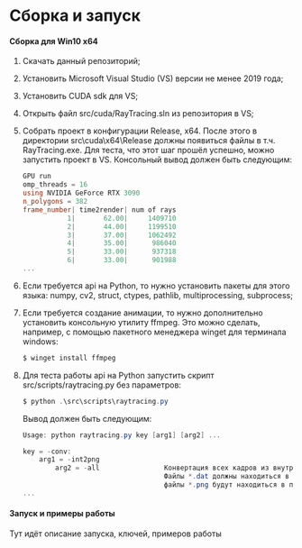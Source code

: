# Сборка и запуск 

#### Сборка для Win10 x64

1. Скачать данный репозиторий;

2. Установить Microsoft Visual Studio (VS) версии не менее 2019 года;

3. Установить CUDA sdk для VS;

4. Открыть файл src/cuda/RayTracing.sln из репозитория в VS;

5. Собрать проект в конфигурации Release, x64. После этого в директории src\cuda\x64\Release должны появиться файлы в т.ч. RayTracing.exe. Для теста, что этот шаг прошёл успешно, можно запустить проект в VS. Консольный вывод должен быть следующим:

   ```powershell
   GPU run
   omp_threads = 16
   using NVIDIA GeForce RTX 3090
   n_polygons = 382
   frame_number| time2render| num of rays
              1|       62.00|     1409710
              2|       44.00|     1199510
              3|       37.00|     1062492
              4|       35.00|      986040
              5|       33.00|      937318
              6|       33.00|      901988
   ...
   ```

6. Если требуется api на Python, то нужно установить пакеты для этого языка: numpy, cv2, struct, ctypes, pathlib, multiprocessing, subprocess;

7. Если требуется создание анимации, то нужно дополнительно установить консольную утилиту ffmpeg. Это можно сделать, например, с помощью пакетного менеджера winget для терминала windows:

   ```powershell
   $ winget install ffmpeg
   ```

8. Для теста работы api на Python запустить скрипт src/scripts/raytracing.py без параметров:

   ```powershell
   $ python .\src\scripts\raytracing.py
   ```

   Вывод должен быть следующим:

   ```powershell
   Usage: python raytracing.py key [arg1] [arg2] ...
   
   key = -conv:
       arg1 = -int2png
           arg2 = -all                Конвертация всех кадров из внутреннего формата *.dat в формат *.png.
                                      Файлы *.dat должны находиться в папке cuda/frames_dat, выходные
                                      файлы *.png будут находиться в папке cuda/frames_png
   ...
   ```

#### Запуск и примеры работы

Тут идёт описание запуска, ключей, примеров работы
